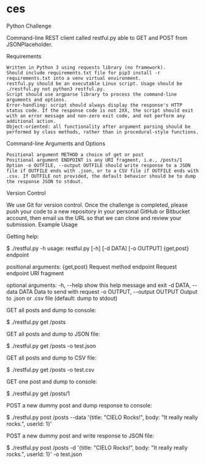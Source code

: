 # ces
Python Challenge

Command-line REST client called restful.py able to GET and POST from JSONPlaceholder.

Requirements

    Written in Python 3 using requests library (no framework).
    Should include requirements.txt file for pip3 install -r requirements.txt into a venv virtual environment.
    restful.py should be an executable Linux script. Usage should be ./restful.py not python3 restful.py.
    Script should use argparse library to process the command-line arguments and options.
    Error-handling: script should always display the response's HTTP status code. If the response code is not 2XX, the script should exit with an error message and non-zero exit code, and not perform any additional action.
    Object-oriented: all functionality after argument parsing should be performed by class methods, rather than in procedural-style functions.

Command-line Arguments and Options

    Positional argument METHOD a choice of get or post
    Positional argument ENDPOINT is any URI fragment, i.e., /posts/1
    Option -o OUTFILE, --output OUTFILE should write response to a JSON file if OUTFILE ends with .json, or to a CSV file if OUTFILE ends with .csv. If OUTFILE not provided, the default behavior should be to dump the response JSON to stdout.

Version Control

We use Git for version control. Once the challenge is completed, please push your code to a new repository in your personal GitHub or Bitbucket account, then email us the URL so that we can clone and review your submission.
Example Usage

Getting help:

$ ./restful.py -h
usage: restful.py [-h] [-d DATA] [-o OUTPUT] {get,post} endpoint

positional arguments:
  {get,post}            Request method
  endpoint              Request endpoint URI fragment

optional arguments:
  -h, --help            show this help message and exit
  -d DATA, --data DATA  Data to send with request
  -o OUTPUT, --output OUTPUT
                        Output to .json or .csv file (default: dump to stdout)

GET all posts and dump to console:

$ ./restful.py get /posts

GET all posts and dump to JSON file:

$ ./restful.py get /posts -o test.json

GET all posts and dump to CSV file:

$ ./restful.py get /posts -o test.csv

GET one post and dump to console:

$ ./restful.py get /posts/1

POST a new dummy post and dump response to console:

$ ./restful.py post /posts --data '{title: "CIELO Rocks!", body: "It really really rocks.", userId: 1}'

POST a new dummy post and write response to JSON file:

$ ./restful.py post /posts -d '{title: "CIELO Rocks!", body: "It really really rocks.", userId: 1}' -o test.json


